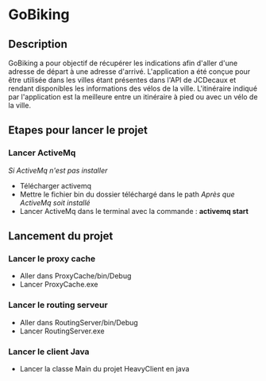 # GoBiking

## Description
GoBiking a pour objectif de récupérer les indications afin d'aller d'une adresse de départ à une adresse d'arrivé. L'application a été conçue pour être utilisée dans les villes étant présentes dans l'API de JCDecaux et rendant disponibles les informations des vélos de la ville. L'itinéraire indiqué par l'application est la meilleure entre un itinéraire à pied ou avec un vélo de la ville.

## Etapes pour lancer le projet
### Lancer ActiveMq
*Si ActiveMq n'est pas installer*
- Télécharger activemq
- Mettre le fichier bin du dossier téléchargé dans le path
*Après que ActiveMq soit installé*
- Lancer ActiveMq dans le terminal avec la commande : **activemq start**

## Lancement du projet
### Lancer le proxy cache
- Aller dans ProxyCache/bin/Debug
- Lancer ProxyCache.exe

### Lancer le routing serveur
- Aller dans RoutingServer/bin/Debug
- Lancer RoutingServer.exe

### Lancer le client Java
- Lancer la classe Main du projet HeavyClient en java
